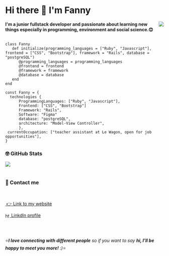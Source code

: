 <h1>Hi there 👋 I'm Fanny</h1>

<img align="right" src="https://media.giphy.com/media/2xPPojqe3mraUXS6dk/giphy.gif" />
<strong>I'm a junior fullstack developer and passionate about learning new things especially in programming, environment and social science.😊</strong>

<br>
<br>

```
class Fanny
   def initialize(programming_languages = ["Ruby", "Javascript"], frontend = ["CSS", "Bootstrap"], framework = "Rails", database = "postgreSQL")
      @programming_languages = programming_languages
      @frontend = frontend
      @framework = framework
      @database = database
   end
end
```

```
const Fanny = {
  technologies {
      ProgrammingLanguages: ["Ruby", "Javascript"],
      Frontend: ["CSS", "Bootstrap"]
      Framework: "Rails",
      Software: "Figma"
      database: "postgreSQL",
      architecture: "Model-View Controller",
      },
 currentOccupation: ["teacher assistant at Le Wagon, open for job opportunities"],
}
```

<h3>🤓 GitHub Stats</h3>

<a href="https://github.com/fannyibz">
  <img align="center" src="https://github-readme-stats.vercel.app/api?username=fannyibz&theme=dark&show_icons=true" />
</a>

<br>
<br>

<h3>💬 Contact me</h3>

<br>
<p align="left">
<a href="http://www.fanny-ibanez.fr" target="blank"><img align="center">
   👉 Link to my website
</a>
</p>

<p align="left">
<a href="https://linkedin.com/in/https://www.linkedin.com/in/fanny-ibanez/" target="blank"><img align="center" src="https://upload.wikimedia.org/wikipedia/commons/c/ca/LinkedIn_logo_initials.png" alt="https://www.linkedin.com/in/fanny-ibanez/" height="15" width="15" />       LinkdIn profile</a>
</p>


<br>
<br>

⭐️<em><b>I love connecting with different people</b> so if you want to say <b>hi, I'll be happy to meet you more!</b> :)</em>⭐️
<!--
**fannyibz/fannyibz** is a ✨ _special_ ✨ repository because its `README.md` (this file) appears on your GitHub profile.



